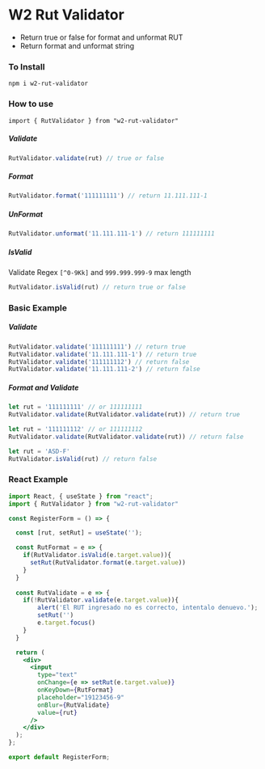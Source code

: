 # W2 Rut Validator

* Return true or false for format and unformat RUT
* Return format and unformat string

### To Install
`npm i w2-rut-validator`

### How to use

`import { RutValidator } from "w2-rut-validator"`

##### Validate
```js
RutValidator.validate(rut) // true or false
```

##### Format
```js
RutValidator.format('111111111') // return 11.111.111-1
```

##### UnFormat
```js
RutValidator.unformat('11.111.111-1') // return 111111111
```

##### IsValid
Validate Regex `[^0-9Kk]` and `999.999.999-9` max length
```js
RutValidator.isValid(rut) // return true or false
```


### Basic Example

##### Validate
```js
RutValidator.validate('111111111') // return true
RutValidator.validate('11.111.111-1') // return true
RutValidator.validate('111111112') // return false
RutValidator.validate('11.111.111-2') // return false
```

##### Format and Validate
```js
let rut = '111111111' // or 111111111
RutValidator.validate(RutValidator.validate(rut)) // return true

let rut = '111111112' // or 111111112
RutValidator.validate(RutValidator.validate(rut)) // return false

let rut = 'ASD-F'
RutValidator.isValid(rut) // return false
```

### React Example

```jsx
import React, { useState } from "react";
import { RutValidator } from "w2-rut-validator"

const RegisterForm = () => {

  const [rut, setRut] = useState('');

  const RutFormat = e => {
    if(RutValidator.isValid(e.target.value)){
      setRut(RutValidator.format(e.target.value))
    }
  }
   
  const RutValidate = e => {
    if(!RutValidator.validate(e.target.value)){
        alert('El RUT ingresado no es correcto, intentalo denuevo.');
        setRut('')
        e.target.focus()
    }
  }

  return (
    <div>
      <input
        type="text"
        onChange={e => setRut(e.target.value)}
        onKeyDown={RutFormat}
        placeholder="19123456-9"
        onBlur={RutValidate}
        value={rut}
      />
    </div>
  );
};

export default RegisterForm;
```

